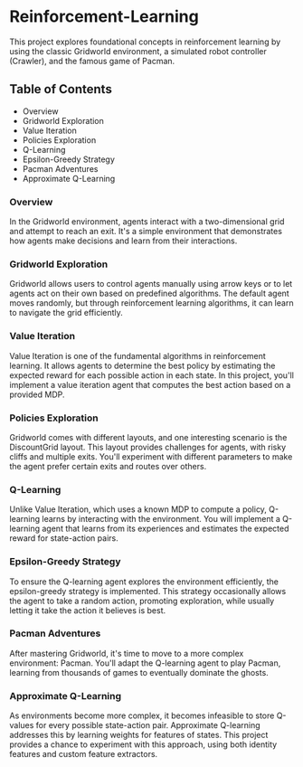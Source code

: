 # Reinforcement-Learning

This project explores foundational concepts in reinforcement learning by using the classic Gridworld environment, a simulated robot controller (Crawler), and the famous game of Pacman.

## Table of Contents

* Overview  
* Gridworld Exploration
* Value Iteration
* Policies Exploration
* Q-Learning
* Epsilon-Greedy Strategy
* Pacman Adventures
* Approximate Q-Learning

### Overview
In the Gridworld environment, agents interact with a two-dimensional grid and attempt to reach an exit. It's a simple environment that demonstrates how agents make decisions and learn from their interactions.

### Gridworld Exploration
Gridworld allows users to control agents manually using arrow keys or to let agents act on their own based on predefined algorithms. The default agent moves randomly, but through reinforcement learning algorithms, it can learn to navigate the grid efficiently.

### Value Iteration
Value Iteration is one of the fundamental algorithms in reinforcement learning. It allows agents to determine the best policy by estimating the expected reward for each possible action in each state. In this project, you'll implement a value iteration agent that computes the best action based on a provided MDP.

### Policies Exploration
Gridworld comes with different layouts, and one interesting scenario is the DiscountGrid layout. This layout provides challenges for agents, with risky cliffs and multiple exits. You'll experiment with different parameters to make the agent prefer certain exits and routes over others.

### Q-Learning
Unlike Value Iteration, which uses a known MDP to compute a policy, Q-learning learns by interacting with the environment. You will implement a Q-learning agent that learns from its experiences and estimates the expected reward for state-action pairs.

### Epsilon-Greedy Strategy
To ensure the Q-learning agent explores the environment efficiently, the epsilon-greedy strategy is implemented. This strategy occasionally allows the agent to take a random action, promoting exploration, while usually letting it take the action it believes is best.

### Pacman Adventures
After mastering Gridworld, it's time to move to a more complex environment: Pacman. You'll adapt the Q-learning agent to play Pacman, learning from thousands of games to eventually dominate the ghosts.

### Approximate Q-Learning
As environments become more complex, it becomes infeasible to store Q-values for every possible state-action pair. Approximate Q-learning addresses this by learning weights for features of states. This project provides a chance to experiment with this approach, using both identity features and custom feature extractors.

